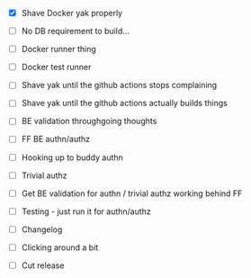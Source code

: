- [x] Shave Docker yak properly
- [ ] No DB requirement to build...
- [ ] Docker runner thing
- [ ] Docker test runner
- [ ] Shave yak until the github actions stops complaining
- [ ] Shave yak until the github actions actually builds things

- [ ] BE validation throughgoing thoughts
- [ ] FF BE authn/authz

- [ ] Hooking up to buddy authn
- [ ] Trivial authz

- [ ] Get BE validation for authn / trivial authz working behind FF
- [ ] Testing - just run it for authn/authz

- [ ] Changelog
- [ ] Clicking around a bit
- [ ] Cut release
